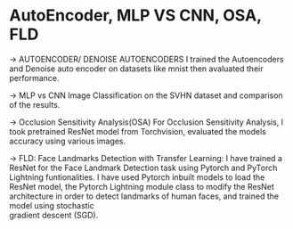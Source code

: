 # AutoEncoder, MLP VS CNN, OSA, FLD
-> AUTOENCODER/ DENOISE AUTOENCODERS 
  I trained the Autoencoders and Denoise auto encoder on datasets like mnist then avaluated their performance.

-> MLP vs CNN
  Image Classification on the SVHN dataset and comparison of the results. 

-> Occlusion Sensitivity Analysis(OSA)
  For Occlusion Sensitivity Analysis, I took pretrained ResNet model from Torchvision, evaluated the models accuracy using various images.

-> FLD: Face Landmarks Detection with Transfer Learning:
  I have trained a ResNet for the Face Landmark Detection task using Pytorch and PyTorch Lightning funtionalities. 
  I have used Pytorch inbuilt models to load the ResNet model, the Pytorch Lightning module class to modify the ResNet architecture in order to detect landmarks of human faces, and trained the model using stochastic     
  gradient descent (SGD).



